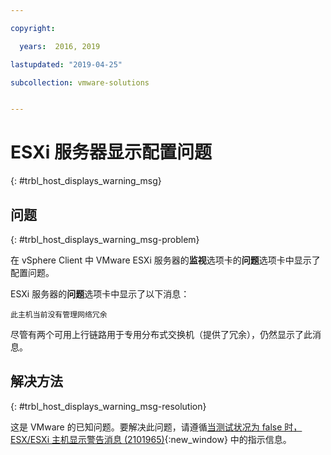 ```yaml
---

copyright:

  years:  2016, 2019

lastupdated: "2019-04-25"

subcollection: vmware-solutions


---
```


# ESXi 服务器显示配置问题
{: #trbl_host_displays_warning_msg}

## 问题
{: #trbl_host_displays_warning_msg-problem}

在 vSphere Client 中 VMware ESXi 服务器的**监视**选项卡的**问题**选项卡中显示了配置问题。

ESXi 服务器的**问题**选项卡中显示了以下消息：

`此主机当前没有管理网络冗余`

尽管有两个可用上行链路用于专用分布式交换机（提供了冗余），仍然显示了此消息。

## 解决方法
{: #trbl_host_displays_warning_msg-resolution}

这是 VMware 的已知问题。要解决此问题，请遵循[当测试状况为 false 时，ESX/ESXi 主机显示警告消息 (2101965)](https://kb.vmware.com/s/article/2008602){:new_window} 中的指示信息。
